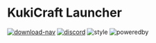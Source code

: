 # KukiCraft Launcher

[![download-nav]](https://web.sascha-t.de/jenkins/job/KukiTeam/job/ts-kukilauncher/job/master/lastSuccessfulBuild/)
[![discord]](https://discord.gg/7GqtS9Z)
![style]
![poweredby]

[discord]: https://img.shields.io/badge/chat-Discord-blue.svg?style=flat-square
[style]: https://img.shields.io/badge/CodeStyle-Random%3F-blue.svg?style=flat-square
[download-av]: https://img.shields.io/badge/Download-Available-brightgreen.svg?style=flat-square
[download-nav]: https://img.shields.io/badge/Download-Not%20Available%20Yet-red.svg?style=flat-square
[poweredby]: https://img.shields.io/badge/Powered%20by-Electron-lightgrey.svg?style=flat-square
